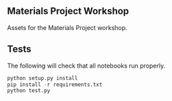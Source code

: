 ## Materials Project Workshop

Assets for the Materials Project workshop.

## Tests

The following will check that all notebooks run properly.

```python
python setup.py install
pip install -r requirements.txt
python test.py
```
